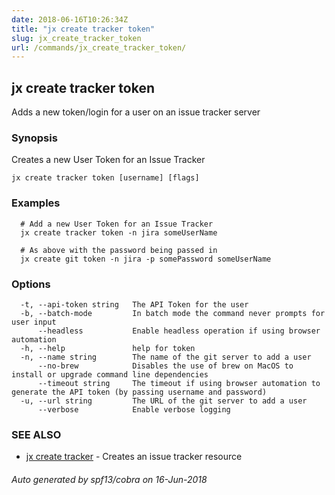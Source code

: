 ```yaml
---
date: 2018-06-16T10:26:34Z
title: "jx create tracker token"
slug: jx_create_tracker_token
url: /commands/jx_create_tracker_token/
---
```

## jx create tracker token

Adds a new token/login for a user on an issue tracker server

### Synopsis

Creates a new User Token for an Issue Tracker

```
jx create tracker token [username] [flags]
```

### Examples

```
  # Add a new User Token for an Issue Tracker
  jx create tracker token -n jira someUserName
  
  # As above with the password being passed in
  jx create git token -n jira -p somePassword someUserName
```

### Options

```
  -t, --api-token string   The API Token for the user
  -b, --batch-mode         In batch mode the command never prompts for user input
      --headless           Enable headless operation if using browser automation
  -h, --help               help for token
  -n, --name string        The name of the git server to add a user
      --no-brew            Disables the use of brew on MacOS to install or upgrade command line dependencies
      --timeout string     The timeout if using browser automation to generate the API token (by passing username and password)
  -u, --url string         The URL of the git server to add a user
      --verbose            Enable verbose logging
```

### SEE ALSO

* [jx create tracker](/commands/jx_create_tracker/)	 - Creates an issue tracker resource

###### Auto generated by spf13/cobra on 16-Jun-2018
